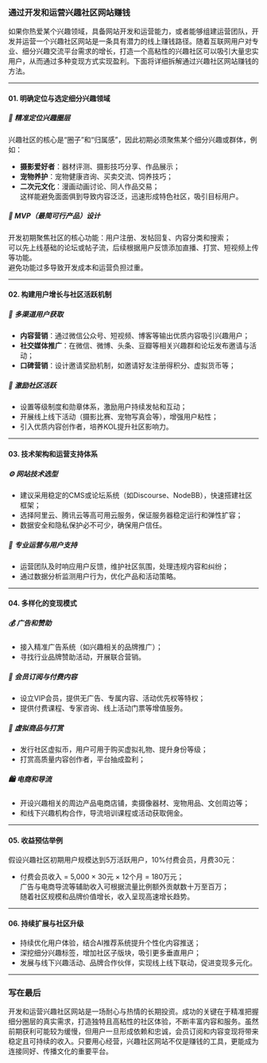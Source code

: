 ### 通过开发和运营兴趣社区网站赚钱  

如果你热爱某个兴趣领域，具备网站开发和运营能力，或者能够组建运营团队，开发并运营一个兴趣社区网站是一条具有潜力的线上赚钱路径。随着互联网用户对专业、细分兴趣交流平台需求的增长，打造一个高粘性的兴趣社区可以吸引大量忠实用户，从而通过多种变现方式实现盈利。下面将详细拆解通过兴趣社区网站赚钱的方法。

***

#### 01. 明确定位与选定细分兴趣领域  
##### 🎯 精准定位兴趣圈层  
兴趣社区的核心是“圈子”和“归属感”，因此初期必须聚焦某个细分兴趣或群体，例如：  
* **摄影爱好者**：器材评测、摄影技巧分享、作品展示；  
* **宠物养护**：宠物健康咨询、买卖交流、饲养技巧；  
* **二次元文化**：漫画动画讨论、同人作品交易；  
这样能避免面面俱到导致内容泛泛，迅速形成特色社区，吸引目标用户。  

##### 🌱 MVP（最简可行产品）设计  
开发初期聚焦社区的核心功能：用户注册、发帖回复、内容分类和搜索；  
可以先上线基础的论坛或帖子流，后续根据用户反馈添加直播、打赏、短视频上传等功能。  
避免功能过多导致开发成本和运营负担过重。

***

#### 02. 构建用户增长与社区活跃机制  
##### 📢 多渠道用户获取  
* **内容营销**：通过微信公众号、短视频、博客等输出优质内容吸引兴趣用户；  
* **社交媒体推广**：在微信、微博、头条、豆瓣等相关兴趣群和论坛发布邀请与活动；  
* **口碑营销**：设计邀请奖励机制，如邀请好友注册得积分、虚拟货币等；  
##### 🔧 激励社区活跃  
* 设置等级制度和勋章体系，激励用户持续发帖和互动；  
* 开展线上线下活动（摄影比赛、宠物写真会等），增强用户粘性；  
* 引入优质内容创作者，培养KOL提升社区影响力。  

***

#### 03. 技术架构和运营支持体系  
##### ⚙️ 网站技术选型  
* 建议采用稳定的CMS或论坛系统（如Discourse、NodeBB），快速搭建社区框架；  
* 选择阿里云、腾讯云等高可用云服务，保证服务器稳定运行和弹性扩容；  
* 数据安全和隐私保护必不可少，确保用户信任。  

##### 🤝 专业运营与用户支持  
* 运营团队及时响应用户反馈，维护社区氛围，处理违规内容和纠纷；  
* 通过数据分析监测用户行为，优化产品和活动策略。  

***

#### 04. 多样化的变现模式  
##### 💰 广告和赞助  
* 接入精准广告系统（如兴趣相关的品牌推广）；  
* 寻找行业品牌赞助活动，开展联合营销。  

##### 🛒 会员订阅与付费内容  
* 设立VIP会员，提供无广告、专属内容、活动优先权等特权；  
* 提供付费课程、专家咨询、线上活动门票等增值服务。  

##### 🎁 虚拟商品与打赏  
* 发行社区虚拟币，用户可用于购买虚拟礼物、提升身份等级；  
* 打赏高质量内容创作者，平台抽成盈利；  

##### 🛍️ 电商和导流  
* 开设兴趣相关的周边产品电商店铺，卖摄像器材、宠物用品、文创周边等；  
* 和线下兴趣机构合作，导流培训课程或活动获取佣金。  

***

#### 05. 收益预估举例  
假设兴趣社区初期用户规模达到5万活跃用户，10%付费会员，月费30元：  
* 付费会员收入 = 5,000 × 30元 × 12个月 = 180万元；  
广告与电商导流等辅助收入可根据流量比例额外贡献数十万至百万；  
随着社区规模和品牌价值增长，收入呈现高速增长趋势。  

***

#### 06. 持续扩展与社区升级  
* 持续优化用户体验，结合AI推荐系统提升个性化内容推送；  
* 深挖细分兴趣标签，增加社区子版块，吸引更多垂直用户；  
* 发展与线下兴趣活动、品牌合作伙伴，实现线上线下联动，促进变现多元化。  

***

### 写在最后  
开发和运营兴趣社区网站是一场耐心与热情的长期投资。成功的关键在于精准把握细分圈层的真实需求，打造独特且高粘性的社区体验，不断丰富内容和服务。虽然前期获利可能较为缓慢，但用户一旦形成依赖和忠诚，会员订阅和内容变现将带来稳定且可持续的收入。只要用心经营，兴趣社区网站不仅是赚钱的工具，更能成为连接同好、传播文化的重要平台。